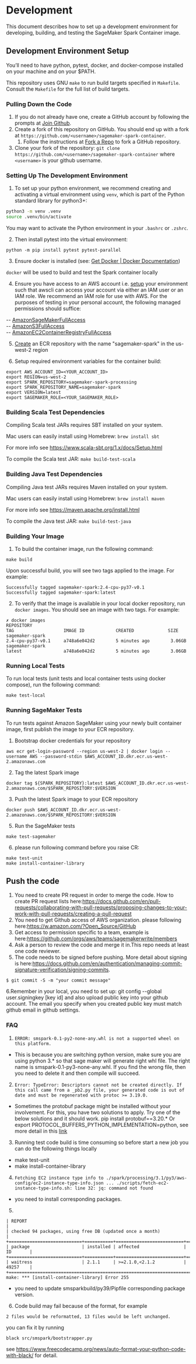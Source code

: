 # Development
This document describes how to set up a development environment for developing, building, and testing the SageMaker Spark Container image.

## Development Environment Setup
You’ll need to have python, pytest, docker, and docker-compose installed on your machine
and on your $PATH.

This repository uses GNU `make` to run build targets specified in `Makefile`. Consult the `Makefile` for the full list of build targets.

### Pulling Down the Code

1. If you do not already have one, create a GitHub account by following the prompts at [Join Github](https://github.com/join).
2. Create a fork of this repository on GitHub. You should end up with a fork at `https://github.com/<username>/sagemaker-spark-container`.
   1. Follow the instructions at [Fork a Repo](https://help.github.com/en/articles/fork-a-repo) to fork a GitHub repository.
3. Clone your fork of the repository: `git clone https://github.com/<username>/sagemaker-spark-container` where `<username>` is your github username.

### Setting Up The Development Environment

1. To set up your python environment, we recommend creating and activating a virtual environment
using `venv`, which is part of the Python standard library for python3+:

```bash
python3 -m venv .venv
source .venv/bin/activate
```
You may want to activate the Python environment in your `.bashrc` or `.zshrc`.

2. Then install pytest into the virtual environment:

`python -m pip install pytest pytest-parallel`

3. Ensure docker is installed (see: [Get Docker | Docker Documentation](https://docs.docker.com/get-docker/))

`docker` will be used to build and test the Spark container locally

4. Ensure you have access to an AWS account i.e. [setup](https://docs.aws.amazon.com/cli/latest/userguide/cli-chap-configure.html) your environment such that awscli can access your account via either an IAM user or an IAM role. We recommend an IAM role for use with AWS. For the purposes of testing in your personal account, the following managed permissions should suffice:

-- [AmazonSageMakerFullAccess](https://console.aws.amazon.com/iam/home#policies/arn:aws:iam::aws:policy/AmazonSageMakerFullAccess) <br>
-- [AmazonS3FullAccess](https://console.aws.amazon.com/iam/home#policies/arn:aws:iam::aws:policy/AmazonS3FullAccess) <br>
-- [AmazonEC2ContainerRegistryFullAccess](https://console.aws.amazon.com/iam/home#policies/arn:aws:iam::aws:policy/AmazonEC2ContainerRegistryFullAccess) <br>

5. [Create](https://docs.aws.amazon.com/cli/latest/reference/ecr/create-repository.html) an ECR repository with the name "sagemaker-spark" in the us-west-2 region

6. Setup required environment variables for the container build:
```
export AWS_ACCOUNT_ID=<YOUR_ACCOUNT_ID>
export REGION=us-west-2
export SPARK_REPOSITORY=sagemaker-spark-processing
export SPARK_REPOSITORY_NAME=sagemaker-spark
export VERSION=latest
export SAGEMAKER_ROLE=<YOUR_SAGEMAKER_ROLE>
```

### Building Scala Test Dependencies
Compiling Scala test JARs requires SBT installed on your system.

Mac users can easily install using Homebrew:
`brew install sbt`

For more info see https://www.scala-sbt.org/1.x/docs/Setup.html

To compile the Scala test JAR:
`make build-test-scala`

### Building Java Test Dependencies
Compiling Java test JARs requires Maven installed on your system.

Mac users can easily install using Homebrew:
`brew install maven`

For more info see https://maven.apache.org/install.html

To compile the Java test JAR:
`make build-test-java`

### Building Your Image

1. To build the container image, run the following command:
```
make build
```

Upon successful build, you will see two tags applied to the image. For example:
```
Successfully tagged sagemaker-spark:2.4-cpu-py37-v0.1
Successfully tagged sagemaker-spark:latest
```

2. To verify that the image is available in your local docker repository, run `docker images`. You should see an image with two tags. For example:
```
✗ docker images
REPOSITORY                                                                             TAG                   IMAGE ID            CREATED             SIZE
sagemaker-spark                                                                        2.4-cpu-py37-v0.1     a748a6e042d2        5 minutes ago        3.06GB
sagemaker-spark                                                                        latest                a748a6e042d2        5 minutes ago        3.06GB
```

### Running Local Tests

To run local tests (unit tests and local container tests using docker compose), run the following command:

```
make test-local
```

### Running SageMaker Tests

To run tests against Amazon SageMaker using your newly built container image, first publish the image to your ECR repository.

1. Bootstrap docker credentials for your repository
```
aws ecr get-login-password --region us-west-2 | docker login --username AWS --password-stdin $AWS_ACCOUNT_ID.dkr.ecr.us-west-2.amazonaws.com
```

2. Tag the latest Spark image
```
docker tag ${SPARK_REPOSITORY}:latest $AWS_ACCOUNT_ID.dkr.ecr.us-west-2.amazonaws.com/$SPARK_REPOSITORY:$VERSION
```

3. Push the latest Spark image to your ECR repository
```
docker push $AWS_ACCOUNT_ID.dkr.ecr.us-west-2.amazonaws.com/$SPARK_REPOSITORY:$VERSION
```

5. Run the SageMaker tests
```
make test-sagemaker
```

6. please run following command before you raise CR:

```
make test-unit
make install-container-library
```


## Push the code
1. You need to create PR request in order to merge the code. How to create PR request lists here:https://docs.github.com/en/pull-requests/collaborating-with-pull-requests/proposing-changes-to-your-work-with-pull-requests/creating-a-pull-request
2. You need to get Github access of AWS organization. please following here:https://w.amazon.com/?Open_Source/GitHub
3. Get access to permission specific to a team, example is here:https://github.com/orgs/aws/teams/sagemakerwrite/members
4. Ask a person to review the code and merge it in.This repo needs at least one code reviewer. 
5. The code needs to be signed before pushing. More detail about signing is here:https://docs.github.com/en/authentication/managing-commit-signature-verification/signing-commits.

```
$ git commit -S -m "your commit message"
```

6.Remember in your local, you need to set up: git config --global user.signingkey [key id] and also upload public key into your github account.
The email you specify when you created public key must match github email in github settings.

### FAQ

1. `ERROR: smspark-0.1-py2-none-any.whl is not a supported wheel on this platform.` 
* This is because you are switching python version, make sure you are using python 3.* so that sage maker will generate right whl file. The right name is smspark-0.1-py3-none-any.whl. If you find the wrong file, then you need to delete it and then compile will succeed.

2. `Error: TypeError: Descriptors cannot not be created directly. If this call came from a _pb2.py file, your generated code is out of date and must be regenerated with protoc >= 3.19.0.`
* Sometimes the protobuf package might be installed without your involvement. For this, you have two solutions to apply. Try one of the below solutions and it should work. 
pip install protobuf==3.20.*
Or export PROTOCOL_BUFFERS_PYTHON_IMPLEMENTATION=python, see more detail in this [link](https://stackoverflow.com/questions/72441758/typeerror-descriptors-cannot-not-be-created-directly)

3. Running test code build is time consuming so before start a new job you can do the following things locally 

* make test-unit
* make install-container-library

4. `Fetching EC2 instance type info to ./spark/processing/3.1/py3/aws-config/ec2-instance-type-info.json ...
./scripts/fetch-ec2-instance-type-info.sh: line 32: jq: command not found`

* you need to install corresponding packages.

5. 
```
| REPORT                                                                       |
| checked 94 packages, using free DB (updated once a month)                    |
+============================+===========+==========================+==========+
| package                    | installed | affected                 | ID       |
+============================+===========+==========================+==========+
| waitress                   | 2.1.1     | >=2.1.0,<2.1.2           | 49257    |
+==============================================================================+
make: *** [install-container-library] Error 255
```

* you need to update smsparkbuild/py39/Pipfile corresponding package version.

6. Code build may fail because of the format, 
for example
```
2 files would be reformatted, 13 files would be left unchanged.
```

you can fix it by running

```
black src/smspark/bootstrapper.py
```
see https://www.freecodecamp.org/news/auto-format-your-python-code-with-black/ for detail.